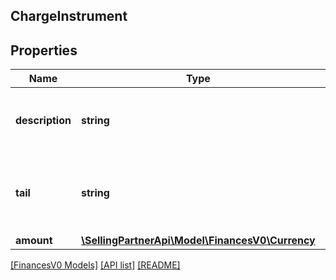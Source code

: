 ## ChargeInstrument

## Properties

Name | Type | Description | Notes
------------ | ------------- | ------------- | -------------
**description** | **string** | A short description of the charge instrument. | [optional]
**tail** | **string** | The account tail (trailing digits) of the charge instrument. | [optional]
**amount** | [**\SellingPartnerApi\Model\FinancesV0\Currency**](Currency.md) |  | [optional]

[[FinancesV0 Models]](../) [[API list]](../../Api) [[README]](../../../README.md)
